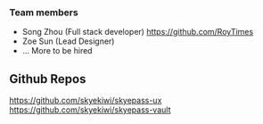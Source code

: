 ### Team members
* Song Zhou (Full stack developer) https://github.com/RoyTimes
* Zoe Sun (Lead Designer)
* ... More to be hired 

## Github Repos

https://github.com/skyekiwi/skyepass-ux <br/>
https://github.com/skyekiwi/skyepass-vault
